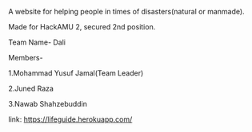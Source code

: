 A website for helping people in times of disasters(natural or manmade).

Made for HackAMU 2, secured 2nd position.

Team Name- Dali

Members-  

1.Mohammad Yusuf Jamal(Team Leader)

2.Juned Raza

3.Nawab Shahzebuddin

link: https://lifeguide.herokuapp.com/
